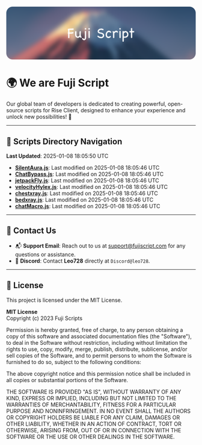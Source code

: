 ![Banner](.github/b.webp)

# 🌍 **We are Fuji Script**

Our global team of developers is dedicated to creating powerful, open-source scripts for Rise Client, designed to enhance your experience and unlock new possibilities! 🌟

---
<!-- SCRIPTS_NAVIGATION_START -->
## 📂 **Scripts Directory Navigation**

**Last Updated**: 2025-01-08 18:05:50 UTC

- **[SilentAura.js](scripts/SilentAura.js)**: Last modified on 2025-01-08 18:05:46 UTC
- **[ChatBypass.js](scripts/ChatBypass.js)**: Last modified on 2025-01-08 18:05:46 UTC
- **[jetpackFly.js](scripts/jetpackFly.js)**: Last modified on 2025-01-08 18:05:46 UTC
- **[velocityHylex.js](scripts/velocityHylex.js)**: Last modified on 2025-01-08 18:05:46 UTC
- **[chestxray.js](scripts/chestxray.js)**: Last modified on 2025-01-08 18:05:46 UTC
- **[bedxray.js](scripts/bedxray.js)**: Last modified on 2025-01-08 18:05:46 UTC
- **[chatMacro.js](scripts/chatMacro.js)**: Last modified on 2025-01-08 18:05:46 UTC

<!-- SCRIPTS_NAVIGATION_END -->

---

## 💬 **Contact Us**  
- 📬 **Support Email**: Reach out to us at [support@fujiscript.com](mailto:support@fujiscript.com) for any questions or assistance.  
- 💬 **Discord**: Contact **Leo728** directly at `Discord@leo728`.

---

## 📜 **License**

This project is licensed under the MIT License.  

**MIT License**  
Copyright (c) 2023 Fuji Scripts  

Permission is hereby granted, free of charge, to any person obtaining a copy of this software and associated documentation files (the "Software"), to deal in the Software without restriction, including without limitation the rights to use, copy, modify, merge, publish, distribute, sublicense, and/or sell copies of the Software, and to permit persons to whom the Software is furnished to do so, subject to the following conditions:  

The above copyright notice and this permission notice shall be included in all copies or substantial portions of the Software.  

THE SOFTWARE IS PROVIDED "AS IS", WITHOUT WARRANTY OF ANY KIND, EXPRESS OR IMPLIED, INCLUDING BUT NOT LIMITED TO THE WARRANTIES OF MERCHANTABILITY, FITNESS FOR A PARTICULAR PURPOSE AND NONINFRINGEMENT. IN NO EVENT SHALL THE AUTHORS OR COPYRIGHT HOLDERS BE LIABLE FOR ANY CLAIM, DAMAGES OR OTHER LIABILITY, WHETHER IN AN ACTION OF CONTRACT, TORT OR OTHERWISE, ARISING FROM, OUT OF OR IN CONNECTION WITH THE SOFTWARE OR THE USE OR OTHER DEALINGS IN THE SOFTWARE.  
